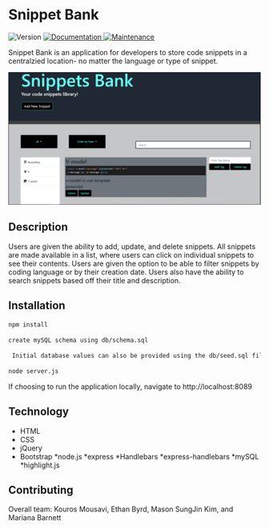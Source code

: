 # Snippet Bank
<p>
  <img alt="Version" src="https://img.shields.io/badge/version-1.0.0-blue.svg?cacheSeconds=2592000" />
  <a href="https://github.com/Ebyrd10/burgers_taskmaster#readme" target="_blank">
    <img alt="Documentation" src="https://img.shields.io/badge/documentation-yes-brightgreen.svg" />
  </a>
  <a href="https://github.com/Ebyrd10/burgers_taskmaster/graphs/commit-activity" target="_blank">
    <img alt="Maintenance" src="https://img.shields.io/badge/Maintained%3F-yes-green.svg" />
  </a>
</p>

Snippet Bank is an application for developers to store code snippets in a centralzied location- no matter the language or type of snippet.

![snippet_bank](snippet_bank.PNG)

## Description

Users are given the ability to add, update, and delete snippets.  All snippets are made available in a list, where users can click on individual snippets to see their contents.  Users are given the option to be able to filter snippets by coding language or by their creation date.  Users also have the ability to search snippets based off their title and description.

## Installation

```sh
npm install
```

```sh
create mySQL schema using db/schema.sql
```

```sh
 Initial database values can also be provided using the db/seed.sql file.
```

```sh
node server.js
```
If choosing to run the application locally, navigate to http://localhost:8089

## Technology
* HTML
* CSS
* jQuery
* Bootstrap
*node.js
*express
*Handlebars
*express-handlebars
*mySQL
*highlight.js

## Contributing

Overall team:
Kouros Mousavi, Ethan Byrd, Mason SungJin Kim, and Mariana Barnett



